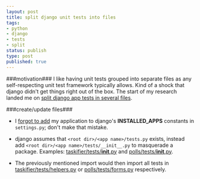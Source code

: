 ```yaml
---
layout: post
title: split django unit tests into files
tags:
- python
- django
- tests
- split
status: publish
type: post
published: true
---
```

###motivation###
I like having unit tests grouped into separate files as any self-respecting
unit test framework typically allows. Kind of a shock that django didn't get
things right out of the box. The start of my research landed me on
[split django app tests in several files](http://stackoverflow.com/a/6163375).

###create/update files###
- I
[forgot to add](https://github.com/jzerbe/taskifier/commit/e60af1652fd3e762752f52370c273a5579d04f9f)
my application to django's __INSTALLED_APPS__ constants in `settings.py`;
don't make that mistake.

- django assumes that `<root dir>/<app name>/tests.py` exists, instead add
`<root dir>/<app name>/tests/__init__.py` to masquerade a package. Examples:
[taskifier/tests/__init__.py](https://github.com/jzerbe/taskifier/blob/master/taskifier/tests/__init__.py) and
[polls/tests/__init__.py](https://github.com/toastdriven/guide-to-testing-in-django/blob/master/polls/tests/__init__.py).

- The previously mentioned import would then import all tests in
[taskifier/tests/helpers.py](https://github.com/jzerbe/taskifier/blob/master/taskifier/tests/helpers.py)
or
[polls/tests/forms.py](https://github.com/toastdriven/guide-to-testing-in-django/blob/master/polls/tests/forms.py)
respectively.
